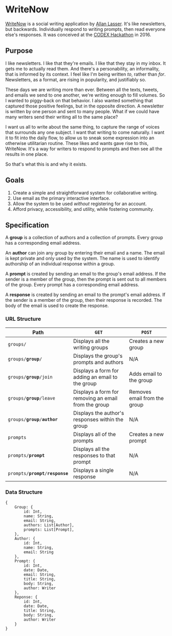 # WriteNow

[WriteNow][writenow] is a social writing application by [Allan Lasser][me].
It's like newsletters, but backwards.
Individually respond to writing prompts, then read everyone else's responses.
It was conceived at the [CODEX Hackathon][codex] in 2016.

## Purpose

I like newsletters.
I like that they're emails.
I like that they stay in my inbox.
It gets me to actually read them.
And there's a personability, an informality, that is informed by its context.
I feel like I'm being written _to_, rather than _for_.
Newsletters, as a format, are rising in popularity, and justifiably so.

These days we are writing more than ever.
Between all the texts, tweets, and emails we send to one another, we're writing enough to fill volumes.
So I wanted to piggy-back on that behavior.
I also wanted something that captured those positive feelings, but in the opposite direction.
A newsletter is written by one person and sent to many people.
What if we could have many writers send their writing all to the same place?

I want us all to write about the same thing, to capture the range of voices that surrounds any one subject.
I want that writing to come naturally.
I want it to fit into the daily flow, to allow us to sneak some expression into an otherwise utilitarian routine.
These likes and wants gave rise to this, WriteNow.
It's a way for writers to respond to prompts and then see all the results in one place.

So that's what this is and why it exists.

## Goals

1. Create a simple and straightforward system for collaborative writing.
2. Use email as the primary interactive interface.
3. Allow the system to be used _without_ registering for an account.
4. Afford privacy, accessibility, and utility, while fostering community.

## Specification

A **group** is a collection of authors and a collection of prompts.
Every group has a corresponding email address.

An **author** can join any group by entering their email and a name.
The email is kept private and only used by the system.
The name is used to identify authorship of an individual response within a group.

A **prompt** is created by sending an email to the group's email address.
If the sender is a member of the group, then the prompt is sent out to all members of the group.
Every prompt has a corresponding email address.

A **response** is created by sending an email to the prompt's email address.
If the sender is a member of the group, then their response is recorded.
The body of the email is used to create the response.

### URL Structure

<table>
    <thead>
        <tr>
            <th>Path</th>
            <th><code>GET</code></th>
            <th><code>POST</code></th>
        </tr>
    <tbody>
        <tr>
            <td><code>groups/</code></td>
            <td>Displays all the writing groups</td>
            <td>Creates a new group</td>
        </tr>
        <tr>
            <td><code>groups/<b>group</b>/</code></td>
            <td>Displays the group's prompts and authors</td>
            <td>N/A</td>
        </tr>
        <tr>
            <td><code>groups/<b>group</b>/join</code></td>
            <td>Displays a form for adding an email to the group</td>
            <td>Adds email to the group</td>
        </tr>
        <tr>
            <td><code>groups/<b>group</b>/leave</code></td>
            <td>Displays a form for removing an email from the group</td>
            <td>Removes email from the group</td>
        </tr>
        <tr>
            <td><code>groups/<b>group</b>/<b>author</b></code></td>
            <td>Displays the author's responses within the group</td>
            <td>N/A</td>
        </tr>
        <tr>
            <td><code>prompts</code></td>
            <td>Displays all of the prompts</td>
            <td>Creates a new prompt</td>
        </tr>
        <tr>
            <td><code>prompts/<b>prompt</b></code></td>
            <td>Displays all the responses to that prompt</td>
            <td>N/A</td>
        </tr>
        <tr>
            <td><code>prompts/<b>prompt</b>/<b>response</b></code></td>
            <td>Displays a single response</td>
            <td>N/A</td>
        </tr>
    </tbody>
</table>

### Data Structure

```
{
    Group: {
        id: Int,
        name: String,
        email: String,
        authors: List[Author],
        prompts: List[Prompt],
    },
    Author: {
        id: Int,
        name: String,
        email: String
    },
    Prompt: {
        id: Int,
        date: Date,
        email: String,
        title: String,
        body: String,
        author: Writer
    },
    Reponse: {
        id: Int,
        date: Date,
        title: String,
        body: String,
        author: Writer
    }
}
```

[writenow]: http://writenow.email/
[codex]: http://codexhackathon.com/
[worb]: http://worb.co/
[me]: http://www.allanlasser.com/
